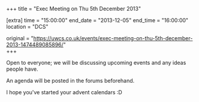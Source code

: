 +++
title = "Exec Meeting on Thu 5th December 2013"

[extra]
time = "15:00:00"
end_date = "2013-12-05"
end_time = "16:00:00"
location = "DCS"

original = "https://uwcs.co.uk/events/exec-meeting-on-thu-5th-december-2013-1474489085896/"    
+++

Open to everyone; we will be discussing upcoming events and any ideas people have.

An agenda will be posted in the forums beforehand.

I hope you've started your advent calendars :D

